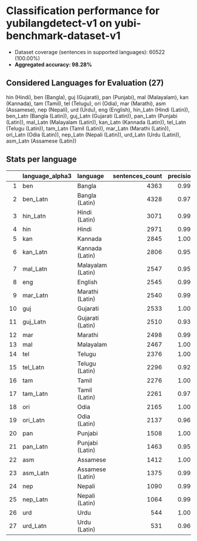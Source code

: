 # Classification performance for yubilangdetect-v1 on yubi-benchmark-dataset-v1

- Dataset coverage (sentences in supported languages): 60522 (100.00%)
- **Aggregated accuracy: 98.28%**

<h2 id="supported-languages">Considered Languages for Evaluation (27)</h2>

hin (Hindi), ben (Bangla), guj (Gujarati), pan (Punjabi), mal (Malayalam), kan (Kannada), tam (Tamil), tel (Telugu), ori (Odia), mar (Marathi), asm (Assamese), nep (Nepali), urd (Urdu), eng (English), hin_Latn (Hindi (Latin)), ben_Latn (Bangla (Latin)), guj_Latn (Gujarati (Latin)), pan_Latn (Punjabi (Latin)), mal_Latn (Malayalam (Latin)), kan_Latn (Kannada (Latin)), tel_Latn (Telugu (Latin)), tam_Latn (Tamil (Latin)), mar_Latn (Marathi (Latin)), ori_Latn (Odia (Latin)), nep_Latn (Nepali (Latin)), urd_Latn (Urdu (Latin)), asm_Latn (Assamese (Latin))

<h2 id="metrics-per-language">Stats per language</h2>

|    | language_alpha3   | language          |   sentences_count |   precision |   recall |    f1 |   tp |   fp |    tn |   fn |
|---:|:------------------|:------------------|------------------:|------------:|---------:|------:|-----:|-----:|------:|-----:|
|  1 | ben               | Bangla            |              4363 |       0.999 |    1.000 | 0.999 | 4363 |    6 | 56153 |    0 |
|  2 | ben_Latn          | Bangla (Latin)    |              4328 |       0.970 |    0.976 | 0.959 | 4224 |  129 | 56065 |  104 |
|  3 | hin_Latn          | Hindi (Latin)     |              3071 |       0.992 |    0.977 | 0.980 | 2999 |   25 | 57426 |   72 |
|  4 | hin               | Hindi             |              2971 |       0.997 |    0.999 | 0.997 | 2969 |    8 | 57543 |    2 |
|  5 | kan               | Kannada           |              2845 |       1.000 |    1.000 | 1.000 | 2845 |    0 | 57677 |    0 |
|  6 | kan_Latn          | Kannada (Latin)   |              2806 |       0.958 |    0.943 | 0.931 | 2645 |  116 | 57600 |  161 |
|  7 | mal_Latn          | Malayalam (Latin) |              2547 |       0.950 |    0.953 | 0.929 | 2428 |  127 | 57848 |  119 |
|  8 | eng               | English           |              2545 |       0.997 |    0.999 | 0.997 | 2542 |    7 | 57970 |    3 |
|  9 | mar_Latn          | Marathi (Latin)   |              2540 |       0.994 |    0.981 | 0.984 | 2492 |   16 | 57966 |   48 |
| 10 | guj               | Gujarati          |              2533 |       1.000 |    1.000 | 1.000 | 2533 |    0 | 57989 |    0 |
| 11 | guj_Latn          | Gujarati (Latin)  |              2510 |       0.931 |    0.951 | 0.909 | 2388 |  178 | 57834 |  122 |
| 12 | mar               | Marathi           |              2498 |       0.994 |    0.997 | 0.992 | 2490 |   15 | 58009 |    8 |
| 13 | mal               | Malayalam         |              2467 |       1.000 |    1.000 | 1.000 | 2467 |    0 | 58055 |    0 |
| 14 | tel               | Telugu            |              2376 |       1.000 |    1.000 | 1.000 | 2376 |    1 | 58145 |    0 |
| 15 | tel_Latn          | Telugu (Latin)    |              2296 |       0.929 |    0.929 | 0.897 | 2134 |  164 | 58062 |  162 |
| 16 | tam               | Tamil             |              2276 |       1.000 |    1.000 | 1.000 | 2276 |    0 | 58246 |    0 |
| 17 | tam_Latn          | Tamil (Latin)     |              2261 |       0.974 |    0.985 | 0.967 | 2227 |   60 | 58201 |   34 |
| 18 | ori               | Odia              |              2165 |       1.000 |    1.000 | 1.000 | 2165 |    0 | 58357 |    0 |
| 19 | ori_Latn          | Odia (Latin)      |              2137 |       0.963 |    0.964 | 0.945 | 2059 |   80 | 58305 |   78 |
| 20 | pan               | Punjabi           |              1508 |       1.000 |    1.000 | 1.000 | 1508 |    0 | 59014 |    0 |
| 21 | pan_Latn          | Punjabi (Latin)   |              1463 |       0.950 |    0.957 | 0.931 | 1400 |   73 | 58986 |   63 |
| 22 | asm               | Assamese          |              1412 |       1.000 |    0.996 | 0.998 | 1406 |    0 | 59110 |    6 |
| 23 | asm_Latn          | Assamese (Latin)  |              1375 |       0.995 |    0.986 | 0.988 | 1356 |    7 | 59140 |   19 |
| 24 | nep               | Nepali            |              1090 |       0.998 |    0.999 | 0.998 | 1089 |    2 | 59430 |    1 |
| 25 | nep_Latn          | Nepali (Latin)    |              1064 |       0.992 |    0.989 | 0.986 | 1052 |    9 | 59449 |   12 |
| 26 | urd               | Urdu              |               544 |       1.000 |    1.000 | 1.000 |  544 |    0 | 59978 |    0 |
| 27 | urd_Latn          | Urdu (Latin)      |               531 |       0.969 |    0.953 | 0.947 |  506 |   16 | 59975 |   25 |